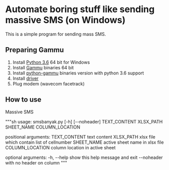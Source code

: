 # Automate boring stuff like sending massive SMS (on Windows)

This is a simple program for sending mass SMS.

## Preparing Gammu
1. Install [Python 3.6](https://www.python.org/downloads/windows/) 64 bit for Windows
2. Install [Gammu](https://dl.cihar.com/gammu/releases/windows/Gammu-1.39.0-Windows-64bit.exe) binaries 64 bit
3. Install [python-gammu](https://dl.cihar.com/python-gammu/win32/python-gammu-2.11.win-amd64-py3.6.exe) binaries version with python 3.6 support
4. Install [driver](http://www.totalcardiagnostics.com/support/Knowledgebase/Article/View/92/20/prolific-usb-to-serial-fix-official-solution-to-code-10-error)
5. Plug modem (wavecom facetrack)

## How to use
Massive SMS

"""sh
usage: smsbanyak.py [-h] [--noheader]
                    TEXT_CONTENT XLSX_PATH SHEET_NAME COLUMN_LOCATION

positional arguments:
  TEXT_CONTENT     text content
  XLSX_PATH        xlsx file which contain list of cellnumber
  SHEET_NAME       active sheet name in xlsx file
  COLUMN_LOCATION  column location in active sheet

optional arguments:
  -h, --help       show this help message and exit
  --noheader       with no header on column
  """
